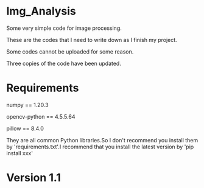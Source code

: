 # Img_Analysis

Some very simple code for image processing.

These are the codes that I need to write down as I finish my project.

Some codes cannot be uploaded for some reason.

Three copies of the code have been updated.

# Requirements
  numpy == 1.20.3
  
  opencv-python == 4.5.5.64
  
  pillow == 8.4.0
  
They are all common Python libraries.So I don't recommend you install them by 'requirements.txt'.I recommend that you install the latest version by 'pip install xxx'

# Version 1.1
